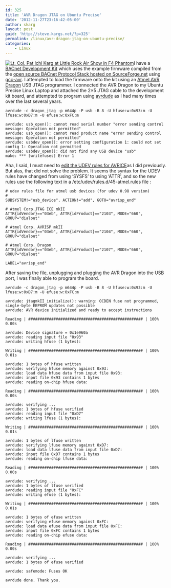 ```yaml
---
id: 325
title: 'AVR Dragon JTAG on Ubuntu Precise'
date: '2012-11-27T23:16:42-05:00'
author: skarg
layout: post
guid: 'http://steve.kargs.net/?p=325'
permalink: /linux/avr-dragon-jtag-on-ubuntu-precise/
categories:
    - Linux
---
```


[![Lt. Col. Pat Ichi Karg at Little Rock Air Show in F4 Phantom](http://steve.kargs.net/wp-content/uploads/2012/11/f4-pass-2-150x150.jpg "f4-pass-2")](http://steve.kargs.net/wp-content/uploads/2012/11/f4-pass-2.jpg)I have a [BACnet Development Kit](http://bacnetdevelopmentkit.com/) which uses the example firmware compiled from the [open source BACnet Protocol Stack hosted on SourceForge.net](http://bacnet.sourceforge.net/) using [gcc-avr](http://www.avrfreaks.net/AVRGCC/). I attempted to load the firmware onto the kit using an [Atmel AVR Dragon](http://www.atmel.com/tools/avrdragon.aspx) USB JTAG programmer. I connected the AVR Dragon to my Ubuntu Precise Linux Laptop and attached the 2×5 JTAG cable to the development kit board, and attempted to program using [avrdude](http://www.bsdhome.com/avrdude/) as I had many times over the last several years.

```
avrdude -c dragon_jtag -p m644p -P usb -B 8 -U hfuse:w:0x93:m -U lfuse:w:0xD7:m -U efuse:w:0xFC:m
```

```
avrdude: usb_open(): cannot read serial number "error sending control message: Operation not permitted"
avrdude: usb_open(): cannot read product name "error sending control message: Operation not permitted"
avrdude: usbdev_open(): error setting configuration 1: could not set config 1: Operation not permitted
avrdude: usbdev_open(): did not find any USB device "usb"
make: *** [writefuses] Error 1
```

Aha, I said, I must need to [edit the UDEV rules for AVRICE](http://steve.kargs.net/bacnet/avr-isp-mkii-on-ubuntu-hardy/)as I did previously. But alas, that did not solve the problem. It seems the syntax for the UDEV rules have changed from using ‘SYSFS’ to using ‘ATTR’, and so the new rules use the following text in a /etc/udev/rules.d/45-atmel.rules file :

```
# udev rules file for atmel usb devices (for udev 0.98 version) 
# 
SUBSYSTEM!="usb_device", ACTION!="add", GOTO="avrisp_end"
```

```
# Atmel Corp.JTAG ICE mkII 
ATTR{idVendor}=="03eb", ATTR{idProduct}=="2103", MODE="660", GROUP="dialout"
```

```
# Atmel Corp. AVRISP mkII
ATTR{idVendor}=="03eb", ATTR{idProduct}=="2104", MODE="660", GROUP="dialout"
```

```
# Atmel Corp. Dragon
ATTR{idVendor}=="03eb", ATTR{idProduct}=="2107", MODE="660", GROUP="dialout"
```

```
LABEL="avrisp_end"
```

After saving the file, unplugging and plugging the AVR Dragon into the USB port, I was finally able to program the board.

```
avrdude -c dragon_jtag -p m644p -P usb -B 8 -U hfuse:w:0x93:m -U lfuse:w:0xD7:m -U efuse:w:0xFC:m
```

```
avrdude: jtagmkII_initialize(): warning: OCDEN fuse not programmed, single-byte EEPROM updates not possible
avrdude: AVR device initialized and ready to accept instructions
```

```
Reading | ################################################## | 100% 0.00s
```

```
avrdude: Device signature = 0x1e960a
avrdude: reading input file "0x93"
avrdude: writing hfuse (1 bytes):
```

```
Writing | ################################################## | 100% 0.01s
```

```
avrdude: 1 bytes of hfuse written
avrdude: verifying hfuse memory against 0x93:
avrdude: load data hfuse data from input file 0x93:
avrdude: input file 0x93 contains 1 bytes
avrdude: reading on-chip hfuse data:
```

```
Reading | ################################################## | 100% 0.00s
```

```
avrdude: verifying ...
avrdude: 1 bytes of hfuse verified
avrdude: reading input file "0xD7"
avrdude: writing lfuse (1 bytes):
```

```
Writing | ################################################## | 100% 0.01s
```

```
avrdude: 1 bytes of lfuse written
avrdude: verifying lfuse memory against 0xD7:
avrdude: load data lfuse data from input file 0xD7:
avrdude: input file 0xD7 contains 1 bytes
avrdude: reading on-chip lfuse data:
```

```
Reading | ################################################## | 100% 0.00s
```

```
avrdude: verifying ...
avrdude: 1 bytes of lfuse verified
avrdude: reading input file "0xFC"
avrdude: writing efuse (1 bytes):
```

```
Writing | ################################################## | 100% 0.01s
```

```
avrdude: 1 bytes of efuse written
avrdude: verifying efuse memory against 0xFC:
avrdude: load data efuse data from input file 0xFC:
avrdude: input file 0xFC contains 1 bytes
avrdude: reading on-chip efuse data:
```

```
Reading | ################################################## | 100% 0.00s
```

```
avrdude: verifying ...
avrdude: 1 bytes of efuse verified
```

```
avrdude: safemode: Fuses OK
```

```
avrdude done. Thank you.
```